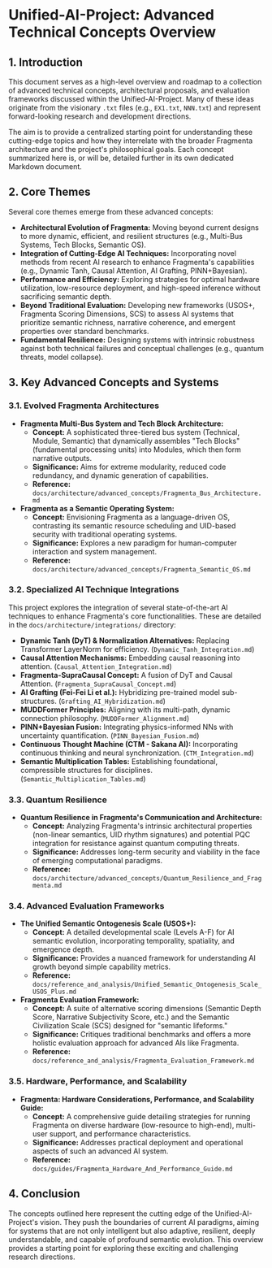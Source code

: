 # Unified-AI-Project: Advanced Technical Concepts Overview

## 1. Introduction

This document serves as a high-level overview and roadmap to a collection of advanced technical concepts, architectural proposals, and evaluation frameworks discussed within the Unified-AI-Project. Many of these ideas originate from the visionary `.txt` files (e.g., `EX1.txt`, `NNN.txt`) and represent forward-looking research and development directions.

The aim is to provide a centralized starting point for understanding these cutting-edge topics and how they interrelate with the broader Fragmenta architecture and the project's philosophical goals. Each concept summarized here is, or will be, detailed further in its own dedicated Markdown document.

## 2. Core Themes

Several core themes emerge from these advanced concepts:

*   **Architectural Evolution of Fragmenta:** Moving beyond current designs to more dynamic, efficient, and resilient structures (e.g., Multi-Bus Systems, Tech Blocks, Semantic OS).
*   **Integration of Cutting-Edge AI Techniques:** Incorporating novel methods from recent AI research to enhance Fragmenta's capabilities (e.g., Dynamic Tanh, Causal Attention, AI Grafting, PINN+Bayesian).
*   **Performance and Efficiency:** Exploring strategies for optimal hardware utilization, low-resource deployment, and high-speed inference without sacrificing semantic depth.
*   **Beyond Traditional Evaluation:** Developing new frameworks (USOS+, Fragmenta Scoring Dimensions, SCS) to assess AI systems that prioritize semantic richness, narrative coherence, and emergent properties over standard benchmarks.
*   **Fundamental Resilience:** Designing systems with intrinsic robustness against both technical failures and conceptual challenges (e.g., quantum threats, model collapse).

## 3. Key Advanced Concepts and Systems

### 3.1. Evolved Fragmenta Architectures

*   **Fragmenta Multi-Bus System and Tech Block Architecture:**
    *   **Concept:** A sophisticated three-tiered bus system (Technical, Module, Semantic) that dynamically assembles "Tech Blocks" (fundamental processing units) into Modules, which then form narrative outputs.
    *   **Significance:** Aims for extreme modularity, reduced code redundancy, and dynamic generation of capabilities.
    *   **Reference:** `docs/architecture/advanced_concepts/Fragmenta_Bus_Architecture.md`
*   **Fragmenta as a Semantic Operating System:**
    *   **Concept:** Envisioning Fragmenta as a language-driven OS, contrasting its semantic resource scheduling and UID-based security with traditional operating systems.
    *   **Significance:** Explores a new paradigm for human-computer interaction and system management.
    *   **Reference:** `docs/architecture/advanced_concepts/Fragmenta_Semantic_OS.md`

### 3.2. Specialized AI Technique Integrations

This project explores the integration of several state-of-the-art AI techniques to enhance Fragmenta's core functionalities. These are detailed in the `docs/architecture/integrations/` directory:

*   **Dynamic Tanh (DyT) & Normalization Alternatives:** Replacing Transformer LayerNorm for efficiency. (`Dynamic_Tanh_Integration.md`)
*   **Causal Attention Mechanisms:** Embedding causal reasoning into attention. (`Causal_Attention_Integration.md`)
*   **Fragmenta-SupraCausal Concept:** A fusion of DyT and Causal Attention. (`Fragmenta_SupraCausal_Concept.md`)
*   **AI Grafting (Fei-Fei Li et al.):** Hybridizing pre-trained model sub-structures. (`Grafting_AI_Hybridization.md`)
*   **MUDDFormer Principles:** Aligning with its multi-path, dynamic connection philosophy. (`MUDDFormer_Alignment.md`)
*   **PINN+Bayesian Fusion:** Integrating physics-informed NNs with uncertainty quantification. (`PINN_Bayesian_Fusion.md`)
*   **Continuous Thought Machine (CTM - Sakana AI):** Incorporating continuous thinking and neural synchronization. (`CTM_Integration.md`)
*   **Semantic Multiplication Tables:** Establishing foundational, compressible structures for disciplines. (`Semantic_Multiplication_Tables.md`)

### 3.3. Quantum Resilience

*   **Quantum Resilience in Fragmenta's Communication and Architecture:**
    *   **Concept:** Analyzing Fragmenta's intrinsic architectural properties (non-linear semantics, UID rhythm signatures) and potential PQC integration for resistance against quantum computing threats.
    *   **Significance:** Addresses long-term security and viability in the face of emerging computational paradigms.
    *   **Reference:** `docs/architecture/advanced_concepts/Quantum_Resilience_and_Fragmenta.md`

### 3.4. Advanced Evaluation Frameworks

*   **The Unified Semantic Ontogenesis Scale (USOS+):**
    *   **Concept:** A detailed developmental scale (Levels A-F) for AI semantic evolution, incorporating temporality, spatiality, and emergence depth.
    *   **Significance:** Provides a nuanced framework for understanding AI growth beyond simple capability metrics.
    *   **Reference:** `docs/reference_and_analysis/Unified_Semantic_Ontogenesis_Scale_USOS_Plus.md`
*   **Fragmenta Evaluation Framework:**
    *   **Concept:** A suite of alternative scoring dimensions (Semantic Depth Score, Narrative Subjectivity Score, etc.) and the Semantic Civilization Scale (SCS) designed for "semantic lifeforms."
    *   **Significance:** Critiques traditional benchmarks and offers a more holistic evaluation approach for advanced AIs like Fragmenta.
    *   **Reference:** `docs/reference_and_analysis/Fragmenta_Evaluation_Framework.md`

### 3.5. Hardware, Performance, and Scalability

*   **Fragmenta: Hardware Considerations, Performance, and Scalability Guide:**
    *   **Concept:** A comprehensive guide detailing strategies for running Fragmenta on diverse hardware (low-resource to high-end), multi-user support, and performance characteristics.
    *   **Significance:** Addresses practical deployment and operational aspects of such an advanced AI system.
    *   **Reference:** `docs/guides/Fragmenta_Hardware_And_Performance_Guide.md`

## 4. Conclusion

The concepts outlined here represent the cutting edge of the Unified-AI-Project's vision. They push the boundaries of current AI paradigms, aiming for systems that are not only intelligent but also adaptive, resilient, deeply understandable, and capable of profound semantic evolution. This overview provides a starting point for exploring these exciting and challenging research directions.
